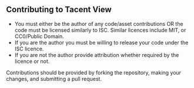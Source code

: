 ## Contributing to Tacent View

* You must either be the author of any code/asset contributions OR the code must be licensed similarly to ISC. Similar licences include MIT, or CC0/Public Domain.
* If you are the author you must be willing to release your code under the ISC licence.
* If you are not the author provide attribution whether required by the licence or not.

Contributions should be provided by forking the repository, making your changes, and submitting a pull request.

